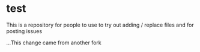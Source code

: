 # test
This is a repository for people to use to try out adding / replace files and for posting issues

...This change came from another fork
